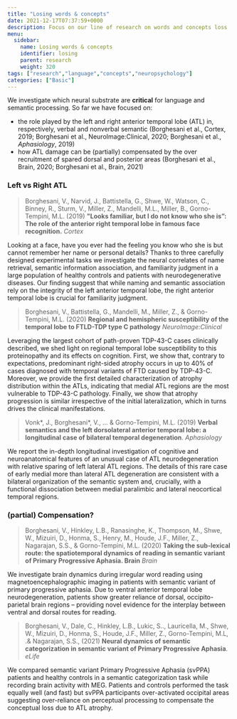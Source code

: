 ```yaml
---
title: "Losing words & concepts"
date: 2021-12-17T07:37:59+0000
description: Focus on our line of research on words and concepts loss
menu:
  sidebar:
    name: Losing words & concepts
    identifier: losing
    parent: research
    weight: 320
tags: ["research","language","concepts","neuropsychology"]
categories: ["Basic"]
---
```


We investigate which neural substrate are **critical** for language and semantic processing. So far we have focused on:

* the role played by the left and right anterior temporal lobe (ATL) in, respectively, verbal and nonverbal semantic (Borghesani et al., Cortex, 2019; Borghesani et al., NeuroImage:Clinical, 2020; Borghesani et al., _Aphasiology_, 2019)
* how ATL damage can be (partially) compensated by the over recruitment of spared dorsal and posterior areas (Borghesani et al., Brain, 2020; Borghesani et al., Brain, 2021)


### Left vs Right ATL

> Borghesani, V., Narvid, J., Battistella, G., Shwe, W., Watson, C., Binney, R., Sturm, V., Miller, Z., Mandelli, M.L., Miller, B., Gorno-Tempini, M.L. (2019)  **"Looks familiar, but I do not know who she is”: The role of the anterior right temporal lobe in famous face recognition.** _Cortex_

Looking at a face, have you ever had the feeling you know who she is but cannot remember her name or personal details? Thanks to three carefully designed experimental tasks we investigate the neural correlates of name retrieval, semantic information association, and familiarity judgment in a large population of healthy controls and patients with neurodegenerative diseases. Our finding suggest that while naming and semantic association rely on the integrity of the left anterior temporal lobe, the right anterior temporal lobe is crucial for familiarity judgment.

> Borghesani, V., Battistella, G., Mandelli, M., Miller, Z., & Gorno-Tempini, M.L. (2020) **Regional and hemispheric susceptibility of the temporal lobe to FTLD-TDP type C pathology** _NeuroImage:Clinical_ 

Leveraging the largest cohort of path-proven TDP-43-C cases clinically described, we shed light on regional temporal lobe susceptibility to this proteinopathy and its effects on cognition. First, we show that, contrary to expectations, predominant right-sided atrophy occurs in up to 40% of cases diagnosed with temporal variants of FTD caused by TDP-43-C. Moreover, we provide the first detailed characterization of atrophy distribution within the ATLs, indicating that medial ATL regions are the most vulnerable to TDP-43-C pathology. Finally, we show that atrophy progression is similar irrespective of the initial lateralization, which in turns drives the clinical manifestations.

> Vonk*, J., Borghesani*, V., … & Gorno-Tempini, M.L. (2019)  **Verbal semantics and the left dorsolateral anterior temporal lobe: a longitudinal case of bilateral temporal degeneration**. _Aphasiology_

We report the in-depth longitudinal investigation of cognitive and neuroanatomical features of an unusual case of ATL neurodegeneration with relative sparing of left lateral ATL regions. The details of this rare case of early medial more than lateral ATL degeneration are consistent with a bilateral organization of the semantic system and, crucially, with a functional dissociation between medial paralimbic and lateral neocortical temporal regions.


### (partial) Compensation?

> Borghesani, V., Hinkley, L.B., Ranasinghe, K., Thompson, M.,  Shwe, W.,  Mizuiri, D.,  Honma, S.,  Henry, M., Houde, J.F., Miller, Z., Nagarajan, S.S., & Gorno-Tempini, M.L. (2020) **Taking the sub-lexical route: the spatiotemporal dynamics of reading in semantic variant of Primary Progressive Aphasia. Brain**  _Brain_

We investigate brain dynamics during irregular word reading using magnetoencephalographic imaging in patients with semantic variant of primary progressive aphasia. Due to ventral anterior temporal lobe neurodegeneration, patients show greater reliance of dorsal, occipito-parietal brain regions – providing novel evidence for the interplay between ventral and dorsal routes for reading.

> Borghesani, V., Dale, C., Hinkley, L.B., Lukic, S.., Lauricella, M., Shwe, W., Mizuiri, D., Honma, S., Houde, J.F., Miller, Z., Gorno-Tempini, M.L, .& Nagarajan, S.S., (2021) **Neural dynamics of semantic categorization in semantic variant of Primary Progressive Aphasia**. _eLife_

We compared semantic variant Primary Progressive Aphasia (svPPA) patients and healthy controls in a semantic categorization task while recording brain activity with MEG. Patients and controls performed the task equally well (and fast) but svPPA participants over-activated occipital areas suggesting over-reliance on perceptual processing to compensate the conceptual loss due to ATL atrophy. 
